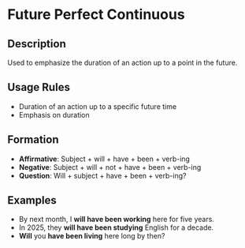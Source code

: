 # Future Perfect Continuous

## Description
Used to emphasize the duration of an action up to a point in the future.

## Usage Rules
- Duration of an action up to a specific future time
- Emphasis on duration

## Formation
- **Affirmative**: Subject + will + have + been + verb-ing
- **Negative**: Subject + will + not + have + been + verb-ing
- **Question**: Will + subject + have + been + verb-ing?

## Examples
- By next month, I **will have been working** here for five years.
- In 2025, they **will have been studying** English for a decade.
- **Will** you **have been living** here long by then?
